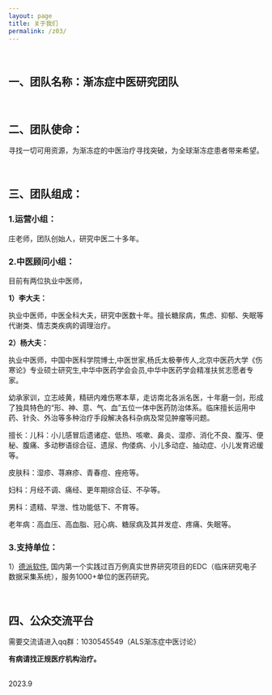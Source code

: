 ```yaml
---
layout: page
title: 关于我们
permalink: /z03/
---
```


<br>  

## 一、团队名称：渐冻症中医研究团队

<br>

## 二、团队使命：

寻找一切可用资源，为渐冻症的中医治疗寻找突破，为全球渐冻症患者带来希望。

<br>

## 三、团队组成：

### 1.运营小组：  
  
庄老师，团队创始人，研究中医二十多年。  

### 2.中医顾问小组：  

目前有两位执业中医师，  

**1）李大夫：**

执业中医师，中医全科大夫，研究中医数十年。擅长糖尿病，焦虑、抑郁、失眠等代谢类、情志类疾病的调理治疗。
  
**2）杨大夫：**

执业中医师，中国中医科学院博士,中医世家,杨氏太极拳传人,北京中医药大学《伤寒论》专业硕士研究生,中华中医药学会会员,中华中医药学会精准扶贫志愿者专家。

幼承家训，立志岐黄，精研内难伤寒本草，走访南北各派名医，十年磨一剑，形成了独具特色的“形、神、意、气、血”五位一体中医药防治体系。临床擅长运用中药、针灸、外治等多种治疗手段解决各科杂病及常见肿瘤等问题。

擅长：儿科：小儿感冒后遗诸症、低热、咳嗽、鼻炎、湿疹、消化不良、腹泻、便秘、腹痛、多动秽语综合征、遗尿、佝偻病、小儿多动症、抽动症、小儿发育迟缓等。

皮肤科：湿疹、荨麻疹、青春痘、痤疮等。

妇科：月经不调、痛经、更年期综合征、不孕等。

男科：遗精、早泄、性功能低下、不育等。

老年病：高血压、高血脂、冠心病、糖尿病及其并发症、疼痛、失眠等。



### 3.支持单位：

1）[德派软件](https://www.dapchina.cn/dap), 国内第一个实践过百万例真实世界研究项目的EDC（临床研究电子数据采集系统），服务1000+单位的医药研究。

<br>   

## 四、公众交流平台

需要交流请进入qq群：1030545549（ALS渐冻症中医讨论）  

**有病请找正规医疗机构治疗。**

<br>
2023.9  
